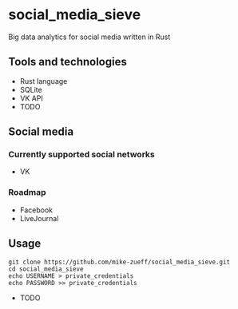 # social_media_sieve
Big data analytics for social media written in Rust

## Tools and technologies
- Rust language
- SQLite
- VK API
- TODO

## Social media

### Currently supported social networks
- VK

### Roadmap
- Facebook
- LiveJournal

## Usage
```
git clone https://github.com/mike-zueff/social_media_sieve.git
cd social_media_sieve
echo USERNAME > private_credentials
echo PASSWORD >> private_credentials
```
- TODO
